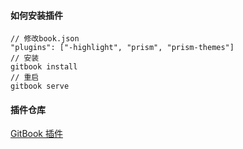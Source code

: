 #### 如何安装插件
```
// 修改book.json
"plugins": ["-highlight", "prism", "prism-themes"]
// 安装
gitbook install 
// 重启
gitbook serve
```

#### 插件仓库
[GitBook 插件](http://gitbook.zhangjikai.com/plugins.html)  